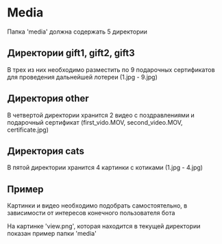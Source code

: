 # Media
Папка 'media' должна содержать 5 директории

## Директории gift1, gift2, gift3
В трех из них необходимо разместить по 9 подарочных сертификатов для проведения дальнейшей лотереи (1.jpg - 9.jpg)

## Директория other
В четвертой директории хранится 2 видео с поздравлениями и подарочный сертификат 
(first_vido.MOV, second_video.MOV, certificate.jpg)

## Директория cats
В пятой директории хранится 4 картинки с котиками (1.jpg - 4.jpg)

## Пример
Картинки и видео необходимо подобрать самостоятельно, в зависимости от интересов конечного пользователя бота

На картинке 'view.png', которая находится в текущей директории показан пример папки 'media'
